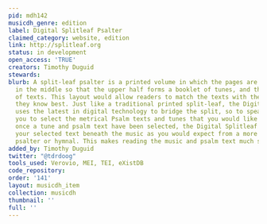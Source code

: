 ```yaml
---
pid: mdh142
musicdh_genre: edition
label: Digital Splitleaf Psalter
claimed_category: website, edition
link: http://splitleaf.org
status: in development
open_access: 'TRUE'
creators: Timothy Duguid
stewards: 
blurb: A split-leaf psalter is a printed volume in which the pages are cut in half
  in the middle so that the upper half forms a booklet of tunes, and the lower a booklet
  of texts. This layout would allow readers to match the texts with the tunes that
  they know best. Just like a traditional printed split-leaf, the Digital Splitleaf
  uses the latest in digital technology to bridge the split, so to speak. It empowers
  you to select the metrical Psalm texts and tunes that you would like to sing. However,
  once a tune and psalm text have been selected, the Digital Splitleaf Psalter underlays
  your selected text beneath the music as you would expect from a more traditional
  psalter or hymnal. This makes reading the music and psalm text much simpler.
added_by: Timothy Duguid
twitter: "@tdrdoog"
tools_used: Verovio, MEI, TEI, eXistDB
code_repository: 
order: '141'
layout: musicdh_item
collection: musicdh
thumbnail: ''
full: ''
---
```


